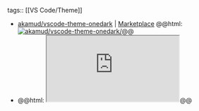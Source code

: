 tags:: [[VS Code/Theme]]

- [akamud/vscode-theme-onedark](https://github.com/akamud/vscode-theme-onedark) | [Marketplace](https://marketplace.visualstudio.com/items?itemName=akamud.vscode-theme-onedark)
  @@html: <a href="https://github.com/akamud/vscode-theme-onedark/"><img src="https://github-readme-stats-astronomer.vercel.app/api/pin/?username=akamud&repo=vscode-theme-onedark&theme=tokyonight" alt="akamud/vscode-theme-onedark/"/></a>@@
- @@html: <iframe src="https://github.com/akamud/vscode-theme-onedark/blob/master/README.md" alt="Atom One Dark Theme README" class="browser-tab"></iframe>@@